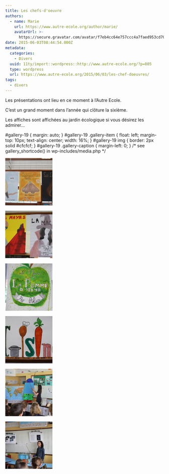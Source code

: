 ```yaml
---
title: Les chefs-d'oeuvre
authors:
  - name: Marie
    url: https://www.autre-ecole.org/author/marie/
    avatarUrl: >-
      https://secure.gravatar.com/avatar/f7eb4cc64e757ccc4a7faed953cd7065?s=96&d=mm&r=g
date: 2015-06-03T08:44:54.000Z
metadata:
  categories:
    - Divers
  uuid: 11ty/import::wordpress::http://www.autre-ecole.org/?p=805
  type: wordpress
  url: https://www.autre-ecole.org/2015/06/03/les-chef-doeuvres/
tags:
  - divers
---
```

Les présentations ont lieu en ce moment à l’Autre Ecole.

C’est un grand moment dans l’année qui clôture la sixième.

Les affiches sont affichées au jardin écologique si vous désirez les admirer…

#gallery-19 { margin: auto; } #gallery-19 .gallery-item { float: left; margin-top: 10px; text-align: center; width: 16%; } #gallery-19 img { border: 2px solid #cfcfcf; } #gallery-19 .gallery-caption { margin-left: 0; } /\* see gallery\_shortcode() in wp-includes/media.php \*/

[![](IMG_1087-150x150-B9fpxvDtpRyy.jpg)](https://www.autre-ecole.org/img_1087/)

[![](IMG_1085-150x150-KMwLzbBsStFO.jpg)](https://www.autre-ecole.org/img_1085/)

[![](IMG_1084-150x150-IxGp6yqnTqKZ.jpg)](https://www.autre-ecole.org/img_1084/)

[![](IMG_1082-150x150-4WgsLCvpsTaH.jpg)](https://www.autre-ecole.org/img_1082/)

[![](IMG_1080-150x150-4rJyRpIj6Hbd.jpg)](https://www.autre-ecole.org/img_1080/)

[![](IMG_1076-150x150-dsm1wwewyv4H.jpg)](https://www.autre-ecole.org/img_1076/)
